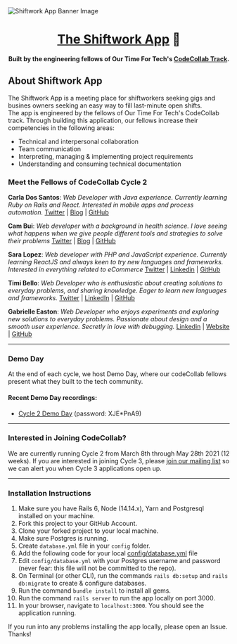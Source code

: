 <img src="https://i.ibb.co/Rymn5XF/readme-banner.png" alt="Shiftwork App Banner Image" />

<div align="center">
  <h1><a href="https://shiftwork.herokuapp.com/" target="_blank" rel="nofollow">The Shiftwork App</a> 📆</h1>
  <strong>Built by the engineering fellows of Our Time For Tech's <a href="https://ourtimefortech.org">CodeCollab Track</a>.</strong>
</div>

## About Shiftwork App

The Shiftwork App is a meeting place for shiftworkers seeking gigs and busines owners seeking an easy way to fill last-minute open shifts.<br />
The app is engineered by the fellows of Our Time For Tech's CodeCollab track. Through building this application, our fellows increase their competencies in the following areas:
- Technical and interpersonal collaboration
- Team communication
- Interpreting, managing & implementing project requirements
- Understanding and consuming technical documentation

### Meet the Fellows of CodeCollab Cycle 2

**Carla Dos Santos**: *Web Developer with Java experience. Currently learning Ruby on Rails and React. Interested in mobile apps and process automation.*
[Twitter](https://twitter.com/carladotsantos) | [Blog](https://dev.to/cclics) | [GitHub](https://github.com/cclics)

**Cam Bui**: *Web developer with a background in health science. I love seeing what happens when we give people different tools and strategies to solve their problems*
[Twitter](https://twitter.com/dordsichord) | [Blog](https://dev.to/dordsichord) | [GitHub](https://github.com/ncbui)

**Sara Lopez**: *Web developer with PHP and JavaScript experience. Currently learning ReactJS and always keen to try new languages and frameworks. Interested in everything related to eCommerce*
[Twitter](https://twitter.com/saradotlog) | [Linkedin](https://www.linkedin.com/in/sara-lopez-3311645a/) | [GitHub](https://github.com/saradotlog/)

**Timi Bello**: *Web Developer who is enthusiastic about creating solutions to everyday problems, and sharing knowledge. Eager to learn new languages and frameworks.*
[Twitter](https://twitter.com/zoebreed) | [LinkedIn](https://www.linkedin.com/in/oluwatimilehin-bello-0376871aa/) | [GitHub](https://github.com/Timilehin08/)

**Gabrielle Easton**: *Web Developer who enjoys experiments and exploring new solutions to everyday problems. Passionate about design and a smooth user experience. Secretly in love with debugging.*
[Linkedin](https://www.linkedin.com/in/gabrielle-easton/) | [Website](https://gabrielle-easton.dev) | [GitHub](https://github.com/GabrielleEaston)

<hr />

### Demo Day

At the end of each cycle, we host Demo Day, where our codeCollab fellows present what they built to the tech community.

#### Recent Demo Day recordings:
- [Cycle 2 Demo Day](https://us02web.zoom.us/rec/share/2iQMA6qbRTKoXz25phHeiXYOlq30OpVYAVSnquhBR4V_GC2ryUdkSNEOVIEpg1xq.S2rtluXeMkBwfpMS)
(password: XJE*PnA9)

<hr />

### Interested in Joining CodeCollab?

We are currently running Cycle 2 from March 8th through May 28th 2021 (12 weeks). If you are interested in joining Cycle 3, please [join our mailing list](https://ourtimefortech.org/#apply) so we can alert you when Cycle 3 applications open up.

<hr />

### Installation Instructions
1. Make sure you have Rails 6, Node (14.14.x), Yarn and Postgresql installed on your machine.
2. Fork this project to your GitHub Account.
3. Clone your forked project to your local machine.
4. Make sure Postgres is running.
5. Create `database.yml` file in your `config` folder.  
6. Add the following code for your local [config/database.yml](https://gist.github.com/msarit/6ec31a5c1feef81ce44d3810bf58cdfd) file
7. Edit `config/database.yml` with your Postgres username and password (never fear: this file will not be committed to the repo).
8. On Terminal (or other CLI), run the commands `rails db:setup` and `rails db:migrate` to create & configure databases.
9. Run the command `bundle install` to install all gems.
10. Run the command `rails server` to run the app locally on port 3000.
11. In your browser, navigate to `localhost:3000`. You should see the application running.

If you run into any problems installing the app locally, please open an Issue. Thanks!
